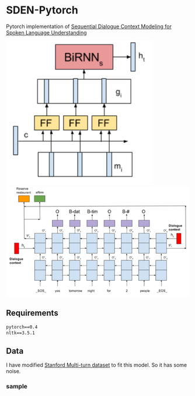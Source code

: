 # SDEN-Pytorch

Pytorch implementation of [Sequential Dialogue Context Modeling for Spoken Language
Understanding](https://arxiv.org/pdf/1705.03455.pdf)

![Model](images/encoder.png "Encoder")
![Model](images/decoder.png "Decoder")


## Requirements

```
pytorch==0.4
nltk==3.5.1
```

## Data

I have modified [Stanford Multi-turn dataset](https://nlp.stanford.edu/blog/a-new-multi-turn-multi-domain-task-oriented-dialogue-dataset/) to fit this model. So it has some noise. 

### sample


